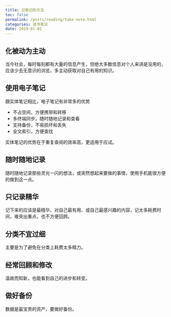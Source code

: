 ```yaml
---
title: 记笔记的方法
toc: false
permalink: /posts/reading/take-note.html
categories: 读书笔记
date: 2019-01-01
---
```


## 化被动为主动

当今社会，每时每刻都有大量的信息产生，但绝大多数信息对个人来讲是没用的，应该少去无意识的浏览，多主动获取对自己有用的知识。

## 使用电子笔记

跟实体笔记相比，电子笔记有非常多的优势

- 不占空间，方便携带和转移
- 多终端同步，随时随地记录和查看
- 支持备份，不易损坏和丢失
- 全文索引，方便查找

实体笔记的优势在于重复查阅的效率高，更适用于应试。

## 随时随地记录

随时随地记录那些灵光一闪的想法，或突然想起来要做的事情，使用手机能很方便的做到这一点。

## 只记录精华

记下来的应该是最精华、对自己最有用、或自己最感兴趣的内容，记太多耗费时间，难突出重点，也不方便回顾。

## 分类不宜过细

主要是为了避免在分类上耗费太多精力。

## 经常回顾和修改

温故而知新，也能看到自己的进步和转变。

## 做好备份

数据是最宝贵的资产，要做好备份。
